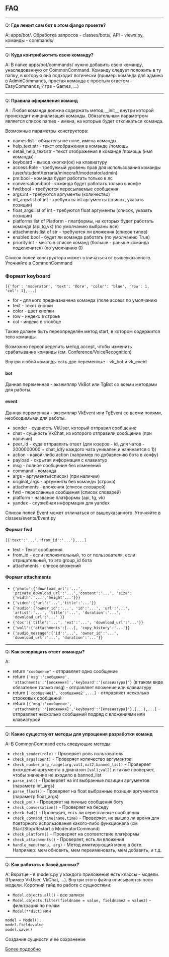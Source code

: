 ## FAQ

***

Q: **Где лежит сам бот в этом django проекте?**

A: apps/bot/. Обработка запросов - classes/bots/, API - views.py, команды - commands/

***

Q: **Куда контрибьютить свою команду?**

A: В папке apps/bot/commands/ нужно добавить свою команду, унаследованную от CommonCommand. 
Команду следует положить в ту папку, в которую она подходит логически (пример: команда для админа в AdminCommands, простая команда с простым ответом - EasyCommands, Игра - Games, ...)

***

Q: **Правила оформления команд**

A : Любая команда должна содержать метод \_\_init\_\_ внутри которой происходит инициализация команды. Обязательным параметром является список names - имена, на которые будет откликаться команда.

Возможные параметры конструктора:
-   names:list - обязательное поле, имена команды.
-   help_text:str - текст отображения в команде /помощь
-   detail_help_text:str - текст отображения в команде /помощь (имя команды)
-   keyboard - вывод кнопки(ок) на клавиатуру
-   access:Role - требуемый уровень прав для использования команды (user/student/terraria/minecraft/moderator/admin)
-   pm:bool - команда будет работать только в лс
-   conversation:bool - команда будет работать только в конфе
-   fwd:bool - требуются пересылаемые сообщения
-   args:int - требуются аргументы (количество)
-   int_args:list of int - требуются int аргументы (список, указать позиции)
-   float_args:list of int - требуются float аргументы (список, указать позиции)
-   platforms:list of Platform - платформы, на которых будет работать команда (api,tg,vk) (по умолчанию выбраны все)
-   attachments:list of str - требуются ли вложения (список типов)
-   enabled:bool - будет ли команда работать (по умолчанию True)
-   priority:int - место в списке команд (больше - раньше команда подключится) (по умолчанию 0)

Список полей конструктора может отличаться от вышеуказанного. Уточняйте в CommonCommand

### Формат keyboard
`[{'for': 'moderator', 'text': 'Логи', 'color': 'blue', 'row': 1, 'col': 1},...]`
-   for - для кого предназначена команда (поле access по умолчанию
-   text - текст кнопки
-   color - цвет кнопки
-   row - индекс в строке
-   col - индекс в столбце

Также должен быть переопределён метод start, в котором содержится тело команды.

Возможно переопределить метод accept, чтобы изменить срабатывание команды (см. Conference/VoiceRecognition)

Внутри любой команды есть две переменные - vk_bot и vk_event

#### bot
Данная переменная - экземпляр VkBot или TgBot со всеми методами для работы.

#### event
Данная переменная - экземпляр VkEvent или TgEvent со всеми полями, необходимыми для работы. 

-   sender - сущность VkUser, который отправил сообщение
-   chat  - сущность VkChat, из которого отправили сообщение (при наличии)
-   peer_id - куда отправлять ответ (для юзеров - id, для чатов - 2000000000 + chat_id(у каждого чата уникален и начинается с 1))
-   action - какой-либо action (например по добавлению бота в конфу)
-   payload - скрытая информация с клавиатур
-   msg - полное сообщение без изменений
-   command - команда
-   args - аргументы(список) (при наличии) 
-   original_args - аргументы без команды (строка) 
-   attachments - вложения (список словарей)
-   fwd - пересланные сообщения (список словарей)
-   platform - название платформы (api, tg, vk)
-   yandex - служебная информация для yandex

Список полей Event может отличаться от вышеуказанного. Уточняйте в classes/events/Event.py

#### Формат fwd
`[{'text':'...','from_id':'...'},...]`
-   text - Текст сообщения
-   from_id - если положительный, то от пользователя, если отрицательный, то это group_id бота
-   attachments - список вложений

#### Формат attachments

-   `{'photo':{'download_url':'...', 'private_download_url':'...','content':'...', 'size':{'width':'...','height'...'}}}`
-   `{'video':{'url':'...','title':'...'}}`
-   `{'audio':{'owner_id':'...', 'id':'...', 'url':'...', 'artist':'...', 'title':'...', 'duration':'...', 'download_url':'...' }}`
-   `{'doc':{'title':'...', 'ext':'...', 'download_url':'...'}}`
-   `{'wall':{'attachments':[...], 'copy_history':'...'}}`
-   `{'audio_message':{'id':'...', 'owner_id':'...', 'download_url':'...', 'duration':'...'}}`

***

Q: **Как возвращать ответ команды?**

A:
-   return `"сообщение"` - отправляет одно сообщение
-   return `{'msg':'сообщение', 'attachments':'[вложения]','keyboard':'[клавиатура]'}` (в таком виде обязателен только msg) - отправляет вложение или клавиатуру
-   return `['сообщение1','сообщение2',...]` - отправляет несколько строковых сообщений
-   return `[{'msg':'сообщение', 'attachments':'[вложения]','keyboard':'[клавиатура]'},{...},...]` - отправляет несколько сообщений подряд с вложениями или клавиатурой

***

Q: **Какие существуют методы для упрощения разработки команд**

A: В CommonCommand есть следующие методы:
-   `check_sender(role)` - Проверяет роль пользователя
-   `check_args(count)` - Проверяет количество аргументов
-   `check_number_arg_range(arg,val1,val2,banned_list)` - Проверяет вхождение аргумента в диапазон `[val1;val2]` и также проверяет, чтобы значение не входило в banned_list 
-   `parse_int()` - Проверяет на int выбранные позиции аргументов (параметр int_args)
-   `parse_float()` - Проверяет на float выбранные позиции аргументов (параметр float_args)
-   `check_pm()` - Проверяет на личные сообщения боту
-   `check_conversation()` - Проверяет на беседу
-   `check_fwd()` - Проверяет, есть ли пересланные сообщения 
-   `check_command_time(name,time)` - Проверяет, не вышло ли время для повторного использования какого-либо функционала (см Start/Stop/Restart в ModeratorCommand)
-   `check_platform()` - Проверяет на соответствие платформы
-   `check_attachments()` - Проверяет, есть ли вложения
-   `handle_menu(menu, arg)` - Метод имитирующий меню в боте. Например: мем обновить, мем переименовать, мем добавить, и т.д.

***

Q: **Как работать с базой данных?**

A: Вкратце - в models.py у каждого приложения есть классы - модели. (Пример VkUser, VkChat, ...). Внутри этого файла описываются поля модели. Короткий гайд по работе с сущностями:
-   `Model.objects.all()` - все записи
-   `Model.objects.filter(fieldname = value, fieldname2 = value2)` - фильтрация по полям
-   `Model(**dict)` или 
``` python
model = Model();
model.field=value
model.save()
```
Создание сущности и её сохранение

[Более подробно](https://docs.djangoproject.com/en/2.2/topics/db/models/)